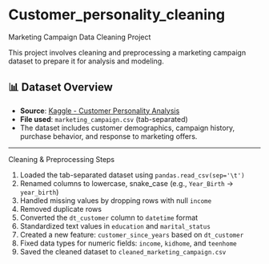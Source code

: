 # Customer_personality_cleaning
 Marketing Campaign Data Cleaning Project

This project involves cleaning and preprocessing a marketing campaign dataset to prepare it for analysis and modeling.

## 📊 Dataset Overview

- **Source**: [Kaggle - Customer Personality Analysis](https://www.kaggle.com/datasets/imakash3011/customer-personality-analysis)
- **File used**: `marketing_campaign.csv` (tab-separated)
- The dataset includes customer demographics, campaign history, purchase behavior, and response to marketing offers.

---

Cleaning & Preprocessing Steps

1. Loaded the tab-separated dataset using `pandas.read_csv(sep='\t')`
2. Renamed columns to lowercase, snake_case (e.g., `Year_Birth` → `year_birth`)
3. Handled missing values by dropping rows with null `income`
4. Removed duplicate rows
5. Converted the `dt_customer` column to `datetime` format
6. Standardized text values in `education` and `marital_status`
7. Created a new feature: `customer_since_years` based on `dt_customer`
8. Fixed data types for numeric fields: `income`, `kidhome`, and `teenhome`
9. Saved the cleaned dataset to `cleaned_marketing_campaign.csv`





